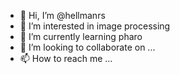 - 👋 Hi, I’m @hellmanrs
- 👀 I’m interested in image processing
- 🌱 I’m currently learning pharo
- 💞️ I’m looking to collaborate on ...
- 📫 How to reach me ...

<!---
hellmanrs/hellmanrs is a ✨ special ✨ repository because its `README.md` (this file) appears on your GitHub profile.
You can click the Preview link to take a look at your changes.
--->
